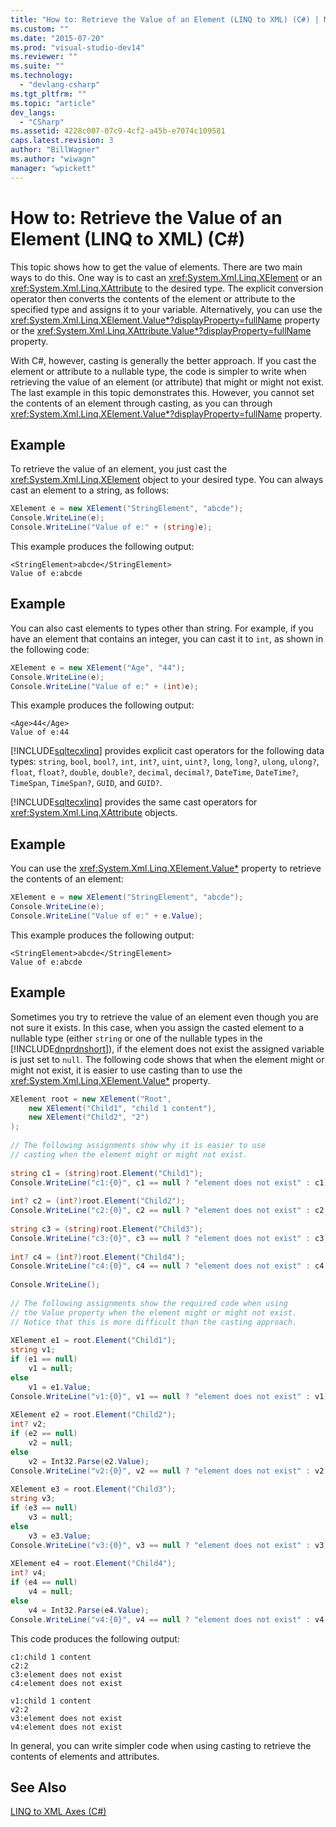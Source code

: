 ```yaml
---
title: "How to: Retrieve the Value of an Element (LINQ to XML) (C#) | Microsoft Docs"
ms.custom: ""
ms.date: "2015-07-20"
ms.prod: "visual-studio-dev14"
ms.reviewer: ""
ms.suite: ""
ms.technology: 
  - "devlang-csharp"
ms.tgt_pltfrm: ""
ms.topic: "article"
dev_langs: 
  - "CSharp"
ms.assetid: 4228c007-07c9-4cf2-a45b-e7074c109581
caps.latest.revision: 3
author: "BillWagner"
ms.author: "wiwagn"
manager: "wpickett"
---
```

# How to: Retrieve the Value of an Element (LINQ to XML) (C#)
This topic shows how to get the value of elements. There are two main ways to do this. One way is to cast an <xref:System.Xml.Linq.XElement> or an <xref:System.Xml.Linq.XAttribute> to the desired type. The explicit conversion operator then converts the contents of the element or attribute to the specified type and assigns it to your variable. Alternatively, you can use the <xref:System.Xml.Linq.XElement.Value*?displayProperty=fullName> property or the <xref:System.Xml.Linq.XAttribute.Value*?displayProperty=fullName> property.  
  
 With C#, however, casting is generally the better approach. If you cast the element or attribute to a nullable type, the code is simpler to write when retrieving the value of an element (or attribute) that might or might not exist. The last example in this topic demonstrates this. However, you cannot set the contents of an element through casting, as you can through <xref:System.Xml.Linq.XElement.Value*?displayProperty=fullName> property.  
  
## Example  
 To retrieve the value of an element, you just cast the <xref:System.Xml.Linq.XElement> object to your desired type. You can always cast an element to a string, as follows:  
  
```c#  
XElement e = new XElement("StringElement", "abcde");  
Console.WriteLine(e);  
Console.WriteLine("Value of e:" + (string)e);  
```  
  
 This example produces the following output:  
  
```  
<StringElement>abcde</StringElement>  
Value of e:abcde  
```  
  
## Example  
 You can also cast elements to types other than string. For example, if you have an element that contains an integer, you can cast it to `int`, as shown in the following code:  
  
```c#  
XElement e = new XElement("Age", "44");  
Console.WriteLine(e);  
Console.WriteLine("Value of e:" + (int)e);  
```  
  
 This example produces the following output:  
  
```  
<Age>44</Age>  
Value of e:44  
```  
  
 [!INCLUDE[sqltecxlinq](../../../../csharp/programming-guide/concepts/linq/includes/sqltecxlinq_md.md)] provides explicit cast operators for the following data types: `string`, `bool`, `bool?`, `int`, `int?`, `uint`, `uint?`, `long`, `long?`, `ulong`, `ulong?`, `float`, `float?`, `double`, `double?`, `decimal`, `decimal?`, `DateTime`, `DateTime?`, `TimeSpan`, `TimeSpan?`, `GUID`, and `GUID?`.  
  
 [!INCLUDE[sqltecxlinq](../../../../csharp/programming-guide/concepts/linq/includes/sqltecxlinq_md.md)] provides the same cast operators for <xref:System.Xml.Linq.XAttribute> objects.  
  
## Example  
 You can use the <xref:System.Xml.Linq.XElement.Value*> property to retrieve the contents of an element:  
  
```c#  
XElement e = new XElement("StringElement", "abcde");   
Console.WriteLine(e);  
Console.WriteLine("Value of e:" + e.Value);  
```  
  
 This example produces the following output:  
  
```  
<StringElement>abcde</StringElement>  
Value of e:abcde  
```  
  
## Example  
 Sometimes you try to retrieve the value of an element even though you are not sure it exists. In this case, when you assign the casted element to a nullable type (either `string` or one of the nullable types in the [!INCLUDE[dnprdnshort](../../../../csharp/getting-started/includes/dnprdnshort_md.md)]), if the element does not exist the assigned variable is just set to `null`. The following code shows that when the element might or might not exist, it is easier to use casting than to use the <xref:System.Xml.Linq.XElement.Value*> property.  
  
```c#  
XElement root = new XElement("Root",  
    new XElement("Child1", "child 1 content"),  
    new XElement("Child2", "2")  
);  
  
// The following assignments show why it is easier to use  
// casting when the element might or might not exist.  
  
string c1 = (string)root.Element("Child1");  
Console.WriteLine("c1:{0}", c1 == null ? "element does not exist" : c1);  
  
int? c2 = (int?)root.Element("Child2");  
Console.WriteLine("c2:{0}", c2 == null ? "element does not exist" : c2.ToString());  
  
string c3 = (string)root.Element("Child3");  
Console.WriteLine("c3:{0}", c3 == null ? "element does not exist" : c3);  
  
int? c4 = (int?)root.Element("Child4");  
Console.WriteLine("c4:{0}", c4 == null ? "element does not exist" : c4.ToString());  
  
Console.WriteLine();  
  
// The following assignments show the required code when using  
// the Value property when the element might or might not exist.  
// Notice that this is more difficult than the casting approach.  
  
XElement e1 = root.Element("Child1");  
string v1;  
if (e1 == null)  
    v1 = null;  
else  
    v1 = e1.Value;  
Console.WriteLine("v1:{0}", v1 == null ? "element does not exist" : v1);  
  
XElement e2 = root.Element("Child2");  
int? v2;  
if (e2 == null)  
    v2 = null;  
else  
    v2 = Int32.Parse(e2.Value);  
Console.WriteLine("v2:{0}", v2 == null ? "element does not exist" : v2.ToString());  
  
XElement e3 = root.Element("Child3");  
string v3;  
if (e3 == null)  
    v3 = null;  
else  
    v3 = e3.Value;  
Console.WriteLine("v3:{0}", v3 == null ? "element does not exist" : v3);  
  
XElement e4 = root.Element("Child4");  
int? v4;  
if (e4 == null)  
    v4 = null;  
else  
    v4 = Int32.Parse(e4.Value);  
Console.WriteLine("v4:{0}", v4 == null ? "element does not exist" : v4.ToString());  
```  
  
 This code produces the following output:  
  
```  
c1:child 1 content  
c2:2  
c3:element does not exist  
c4:element does not exist  
  
v1:child 1 content  
v2:2  
v3:element does not exist  
v4:element does not exist  
```  
  
 In general, you can write simpler code when using casting to retrieve the contents of elements and attributes.  
  
## See Also  
 [LINQ to XML Axes (C#)](../../../../csharp/programming-guide/concepts/linq/linq-to-xml-axes.md)